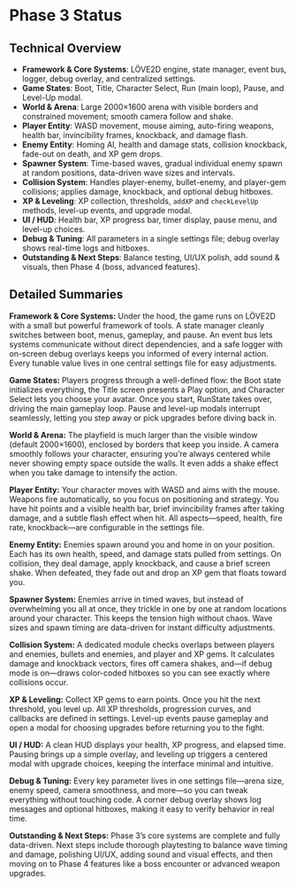 # Phase 3 Status

## Technical Overview

- **Framework & Core Systems**: LÖVE2D engine, state manager, event bus, logger, debug overlay, and centralized settings.
- **Game States**: Boot, Title, Character Select, Run (main loop), Pause, and Level-Up modal.
- **World & Arena**: Large 2000×1600 arena with visible borders and constrained movement; smooth camera follow and shake.
- **Player Entity**: WASD movement, mouse aiming, auto-firing weapons, health bar, invincibility frames, knockback, and damage flash.
- **Enemy Entity**: Homing AI, health and damage stats, collision knockback, fade-out on death, and XP gem drops.
- **Spawner System**: Time-based waves, gradual individual enemy spawn at random positions, data-driven wave sizes and intervals.
- **Collision System**: Handles player-enemy, bullet-enemy, and player-gem collisions; applies damage, knockback, and optional debug hitboxes.
- **XP & Leveling**: XP collection, thresholds, `addXP` and `checkLevelUp` methods, level-up events, and upgrade modal.
- **UI / HUD**: Health bar, XP progress bar, timer display, pause menu, and level-up choices.
- **Debug & Tuning**: All parameters in a single settings file; debug overlay shows real-time logs and hitboxes.
- **Outstanding & Next Steps**: Balance testing, UI/UX polish, add sound & visuals, then Phase 4 (boss, advanced features).

## Detailed Summaries

**Framework & Core Systems:**
Under the hood, the game runs on LÖVE2D with a small but powerful framework of tools. A state manager cleanly switches between boot, menus, gameplay, and pause. An event bus lets systems communicate without direct dependencies, and a safe logger with on-screen debug overlays keeps you informed of every internal action. Every tunable value lives in one central settings file for easy adjustments.

**Game States:**
Players progress through a well-defined flow: the Boot state initializes everything, the Title screen presents a Play option, and Character Select lets you choose your avatar. Once you start, RunState takes over, driving the main gameplay loop. Pause and level-up modals interrupt seamlessly, letting you step away or pick upgrades before diving back in.

**World & Arena:**
The playfield is much larger than the visible window (default 2000×1600), enclosed by borders that keep you inside. A camera smoothly follows your character, ensuring you’re always centered while never showing empty space outside the walls. It even adds a shake effect when you take damage to intensify the action.

**Player Entity:**
Your character moves with WASD and aims with the mouse. Weapons fire automatically, so you focus on positioning and strategy. You have hit points and a visible health bar, brief invincibility frames after taking damage, and a subtle flash effect when hit. All aspects—speed, health, fire rate, knockback—are configurable in the settings file.

**Enemy Entity:**
Enemies spawn around you and home in on your position. Each has its own health, speed, and damage stats pulled from settings. On collision, they deal damage, apply knockback, and cause a brief screen shake. When defeated, they fade out and drop an XP gem that floats toward you.

**Spawner System:**
Enemies arrive in timed waves, but instead of overwhelming you all at once, they trickle in one by one at random locations around your character. This keeps the tension high without chaos. Wave sizes and spawn timing are data-driven for instant difficulty adjustments.

**Collision System:**
A dedicated module checks overlaps between players and enemies, bullets and enemies, and player and XP gems. It calculates damage and knockback vectors, fires off camera shakes, and—if debug mode is on—draws color-coded hitboxes so you can see exactly where collisions occur.

**XP & Leveling:**
Collect XP gems to earn points. Once you hit the next threshold, you level up. All XP thresholds, progression curves, and callbacks are defined in settings. Level-up events pause gameplay and open a modal for choosing upgrades before returning you to the fight.

**UI / HUD:**
A clean HUD displays your health, XP progress, and elapsed time. Pausing brings up a simple overlay, and leveling up triggers a centered modal with upgrade choices, keeping the interface minimal and intuitive.

**Debug & Tuning:**
Every key parameter lives in one settings file—arena size, enemy speed, camera smoothness, and more—so you can tweak everything without touching code. A corner debug overlay shows log messages and optional hitboxes, making it easy to verify behavior in real time.

**Outstanding & Next Steps:**
Phase 3’s core systems are complete and fully data-driven. Next steps include thorough playtesting to balance wave timing and damage, polishing UI/UX, adding sound and visual effects, and then moving on to Phase 4 features like a boss encounter or advanced weapon upgrades.
